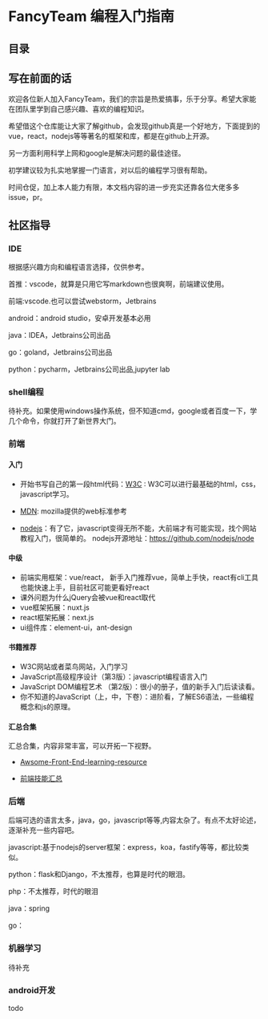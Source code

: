 # FancyTeam 编程入门指南

## 目录

## 写在前面的话

欢迎各位新人加入FancyTeam，我们的宗旨是热爱搞事，乐于分享。希望大家能在团队里学到自己感兴趣、喜欢的编程知识。

希望借这个仓库能让大家了解github，会发现github真是一个好地方，下面提到的vue，react，nodejs等等著名的框架和库，都是在github上开源。

另一方面利用科学上网和google是解决问题的最佳途径。

初学建议较为扎实地掌握一门语言，对以后的编程学习很有帮助。

时间仓促，加上本人能力有限，本文档内容的进一步充实还靠各位大佬多多issue，pr。


## 社区指导

### IDE

根据感兴趣方向和编程语言选择，仅供参考。

首推：vscode，就算是只用它写markdown也很爽啊，前端建议使用。

前端:vscode.也可以尝试webstorm，Jetbrains

android：android studio，安卓开发基本必用

java：IDEA，Jetbrains公司出品

go：goland，Jetbrains公司出品

python：pycharm，Jetbrains公司出品,jupyter lab

### shell编程

待补充。如果使用windows操作系统，但不知道cmd，google或者百度一下，学几个命令，你就打开了新世界大门。

### 前端

#### 入门

 - 开始书写自己的第一段html代码：[W3C](https://www.w3school.com.cn/html/html_editors.asp) : W3C可以进行最基础的html，css，javascript学习。

 - [MDN](https://developer.mozilla.org/zh-CN/docs/Web/JavaScript): mozilla提供的web标准参考

 - [nodejs](https://nodejs.org/zh-cn/)：有了它，javascript变得无所不能，大前端才有可能实现，找个网站教程入门，很简单的。
nodejs开源地址：https://github.com/nodejs/node

#### 中级
 - 前端实用框架：vue/react， 新手入门推荐vue，简单上手快，react有cli工具也能快速上手，目前社区可能更看好react
 - 课外问题为什么jQuery会被vue和react取代
 - vue框架拓展：nuxt.js
 - react框架拓展：next.js
 - ui组件库：element-ui，ant-design

#### 书籍推荐

 - W3C网站或者菜鸟网站，入门学习
 - JavaScript高级程序设计（第3版）：javascript编程语言入门
 - JavaScript DOM编程艺术 （第2版）：很小的册子，值的新手入门后读读看。
 - 你不知道的JavaScript（上，中，下卷）：进阶看，了解ES6语法，一些编程概念和js的原理。

#### 汇总合集

汇总合集，内容非常丰富，可以开拓一下视野。

 - [Awsome-Front-End-learning-resource](https://github.com/helloqingfeng/Awsome-Front-End-learning-resource) 

 - [前端技能汇总](https://github.com/JacksonTian/fks) 



### 后端

后端可选的语言太多，java，go，javascript等等,内容太杂了。有点不太好论述，逐渐补充一些内容吧。

javascript:基于nodejs的server框架：express，koa，fastify等等，都比较类似。

python：flask和Django，不太推荐，也算是时代的眼泪。

php：不太推荐，时代的眼泪

java：spring

go：

### 机器学习

待补充

### android开发

todo